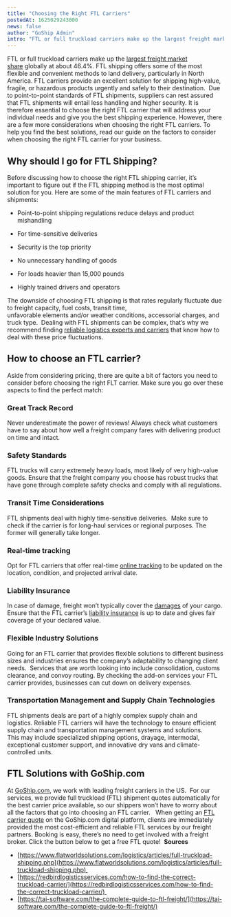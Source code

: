 ```yaml
---
title: "Choosing the Right FTL Carriers"
postedAt: 1625029243000
news: false
author: "GoShip Admin"
intro: "FTL or full truckload carriers make up the largest freight market share globally at about 46.4%. FTL shipping offers some of the most flexible and convenient methods to land delivery, particularly in North America. FTL carriers provide an excellent solution for shipping high-value, fragile, or hazardous products urgently and safely to their destination.  Due to point-to-point standards of FTL shipments, suppliers can rest assured that FTL shipments will entail less handling and higher security. It is theref"
---
```

FTL or full truckload carriers make up the [largest freight market share](https://tai-software.com/the-complete-guide-to-ftl-freight/) globally at about 46.4%. FTL shipping offers some of the most flexible and convenient methods to land delivery, particularly in North America. FTL carriers provide an excellent solution for shipping high-value, fragile, or hazardous products urgently and safely to their destination.  Due to point-to-point standards of FTL shipments, suppliers can rest assured that FTL shipments will entail less handling and higher security. It is therefore essential to choose the right FTL carrier that will address your individual needs and give you the best shipping experience. However, there are a few more considerations when choosing the right FTL carriers. To help you find the best solutions, read our guide on the factors to consider when choosing the right FTL carrier for your business. 

Why should I go for FTL Shipping? 
----------------------------------

Before discussing how to choose the right FTL shipping carrier, it’s important to figure out if the FTL shipping method is the most optimal solution for you. Here are some of the main features of FTL carriers and shipments: 

*   Point-to-point shipping regulations reduce delays and product mishandling 

*   For time-sensitive deliveries 
*   Security is the top priority 
*   No unnecessary handling of goods 
*   For loads heavier than 15,000 pounds 
*   Highly trained drivers and operators 

The downside of choosing FTL shipping is that rates regularly fluctuate due to freight capacity, fuel costs, transit time, unfavorable elements and/or weather conditions, accessorial charges, and truck type.  Dealing with FTL shipments can be complex, that’s why we recommend finding [reliable logistics experts and carriers](https://www.goship.com/) that know how to deal with these price fluctuations.

How to choose an FTL carrier? 
------------------------------

Aside from considering pricing, there are quite a bit of factors you need to consider before choosing the right FLT carrier. Make sure you go over these aspects to find the perfect match:  

### Great Track Record 

Never underestimate the power of reviews! Always check what customers have to say about how well a freight company fares with delivering product on time and intact. 

### Safety Standards 

FTL trucks will carry extremely heavy loads, most likely of very high-value goods. Ensure that the freight company you choose has robust trucks that have gone through complete safety checks and comply with all regulations. 

### Transit Time Considerations 

FTL shipments deal with highly time-sensitive deliveries.  Make sure to check if the carrier is for long-haul services or regional purposes. The former will generally take longer. 

### Real-time tracking 

Opt for FTL carriers that offer real-time [online tracking](https://www.goship.com/blog/3-reasons-shipment-tracking-matters/) to be updated on the location, condition, and projected arrival date. 

### Liability Insurance 

In case of damage, freight won’t typically cover the [damages](https://www.goship.com/blog/freight-damage-how-to-file-a-freight-claim/) of your cargo. Ensure that the FTL carrier’s [liability insurance](https://www.goship.com/blog/freight-liability-vs-freight-insurance/) is up to date and gives fair coverage of your declared value. 

### Flexible Industry Solutions 

Going for an FTL carrier that provides flexible solutions to different business sizes and industries ensures the company’s adaptability to changing client needs.  Services that are worth looking into include consolidation, customs clearance, and convoy routing. By checking the add-on services your FTL carrier provides, businesses can cut down on delivery expenses. 

### Transportation Management and Supply Chain Technologies 

FTL shipments deals are part of a highly complex supply chain and logistics. Reliable FTL carriers will have the technology to ensure efficient supply chain and transportation management systems and solutions.  This may include specialized shipping options, drayage, intermodal, exceptional customer support, and innovative dry vans and climate-controlled units. 

FTL Solutions with GoShip.com 
------------------------------

At [GoShip.com](https://www.goship.com/), we work with leading freight carriers in the US.  For our services, we provide full truckload (FTL) shipment quotes automatically for the best carrier price available, so our shippers won’t have to worry about all the factors that go into choosing an FTL carrier.   When getting an [FTL carrier quote](https://www.goship.com/shipping-services/truckload-freight-shipping/) on the GoShip.com digital platform, clients are immediately provided the most cost-efficient and reliable FTL services by our freight partners. Booking is easy, there’s no need to get involved with a freight broker. Click the button below to get a free FTL quote!  **Sources** 

*   [https://www.flatworldsolutions.com/logistics/articles/full-truckload-shipping.php](https://www.flatworldsolutions.com/logistics/articles/full-truckload-shipping.php) 
*   [https://redbirdlogisticsservices.com/how-to-find-the-correct-truckload-carrier/](https://redbirdlogisticsservices.com/how-to-find-the-correct-truckload-carrier/) 
*   [https://tai-software.com/the-complete-guide-to-ftl-freight/](https://tai-software.com/the-complete-guide-to-ftl-freight/)
